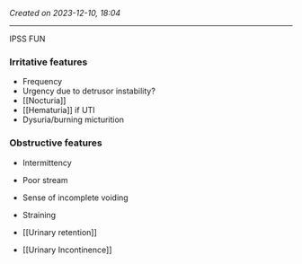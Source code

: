 *Created on 2023-12-10, 18:04* 

---
IPSS FUN 
### Irritative features
- Frequency
- Urgency due to detrusor instability?
- [[Nocturia]]
- [[Hematuria]] if UTI 
- Dysuria/burning micturition

### Obstructive features
- Intermittency
- Poor stream
- Sense of incomplete voiding
- Straining 
- [[Urinary retention]] 

- [[Urinary Incontinence]] 
